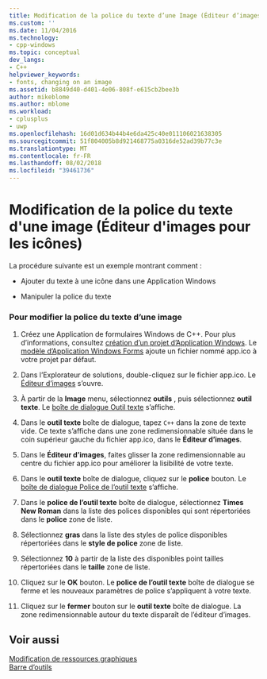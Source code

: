 ```yaml
---
title: Modification de la police du texte d’une Image (Éditeur d’images pour les icônes) | Microsoft Docs
ms.custom: ''
ms.date: 11/04/2016
ms.technology:
- cpp-windows
ms.topic: conceptual
dev_langs:
- C++
helpviewer_keywords:
- fonts, changing on an image
ms.assetid: b8849d40-d401-4e06-808f-e615cb2bee3b
author: mikeblome
ms.author: mblome
ms.workload:
- cplusplus
- uwp
ms.openlocfilehash: 16d01d634b44b4e6da425c40e011106021638305
ms.sourcegitcommit: 51f804005b8d921468775a0316de52ad39b77c3e
ms.translationtype: MT
ms.contentlocale: fr-FR
ms.lasthandoff: 08/02/2018
ms.locfileid: "39461736"
---
```

# <a name="changing-the-font-of-text-on-an-image-image-editor-for-icons"></a>Modification de la police du texte d'une image (Éditeur d'images pour les icônes)
La procédure suivante est un exemple montrant comment :  
  
-   Ajouter du texte à une icône dans une Application Windows  
  
-   Manipuler la police du texte  
  
### <a name="to-change-the-font-of-text-on-an-image"></a>Pour modifier la police du texte d’une image  
  
1.  Créez une Application de formulaires Windows de C++. Pour plus d’informations, consultez [création d’un projet d’Application Windows](http://msdn.microsoft.com/b2f93fed-c635-4705-8d0e-cf079a264efa). Le [modèle d’Application Windows Forms](http://msdn.microsoft.com/1babdebf-ab3f-4a64-a608-98499a5b9cea) ajoute un fichier nommé app.ico à votre projet par défaut.  
  
2.  Dans l’Explorateur de solutions, double-cliquez sur le fichier app.ico. Le [Éditeur d’images](../windows/image-editor-for-icons.md) s’ouvre.  
  
3.  À partir de la **Image** menu, sélectionnez **outils** , puis sélectionnez **outil texte**. Le [boîte de dialogue Outil texte](../windows/text-tool-dialog-box-image-editor-for-icons.md) s’affiche.  
  
4.  Dans le **outil texte** boîte de dialogue, tapez `C++` dans la zone de texte vide. Ce texte s’affiche dans une zone redimensionnable située dans le coin supérieur gauche du fichier app.ico, dans le **Éditeur d’images**.  
  
5.  Dans le **Éditeur d’images**, faites glisser la zone redimensionnable au centre du fichier app.ico pour améliorer la lisibilité de votre texte.  
  
6.  Dans le **outil texte** boîte de dialogue, cliquez sur le **police** bouton. Le [boîte de dialogue Police de l’outil texte](../windows/text-tool-font-dialog-box-image-editor-for-icons.md) s’affiche.  
  
7.  Dans le **police de l’outil texte** boîte de dialogue, sélectionnez **Times New Roman** dans la liste des polices disponibles qui sont répertoriées dans le **police** zone de liste.  
  
8.  Sélectionnez **gras** dans la liste des styles de police disponibles répertoriées dans le **style de police** zone de liste.  
  
9. Sélectionnez **10** à partir de la liste des disponibles point tailles répertoriées dans le **taille** zone de liste.  
  
10. Cliquez sur le **OK** bouton. Le **police de l’outil texte** boîte de dialogue se ferme et les nouveaux paramètres de police s’appliquent à votre texte.  
  
11. Cliquez sur le **fermer** bouton sur le **outil texte** boîte de dialogue. La zone redimensionnable autour du texte disparaît de l’éditeur d’images.  
  
## <a name="see-also"></a>Voir aussi  
 [Modification de ressources graphiques](../windows/editing-graphical-resources-image-editor-for-icons.md)   
 [Barre d’outils](../windows/toolbar-image-editor-for-icons.md)
